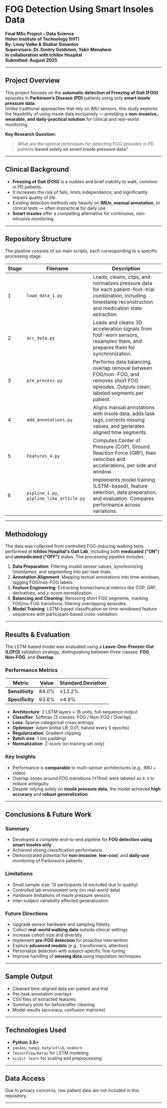 # FOG Detection Using Smart Insoles Data

**Final MSc Project – Data Science**  
**Holon Institute of Technology (HIT)**  
**By: Linoy Valko & Shahar Simantov**  
**Supervisors: Dr. Dmitry Goldstein, Yakir Menahem**  
**In collaboration with Ichilov Hospital**  
**Submitted: August 2025**

---

## Project Overview

This project focuses on the **automatic detection of Freezing of Gait (FOG)** episodes in **Parkinson’s Disease (PD)** patients using only **smart insole pressure data**.  
Unlike traditional approaches that rely on IMU sensors, this study explores the feasibility of using insole data exclusively — providing a **non-invasive, wearable, and daily-practical solution** for clinical and real-world monitoring.

**Key Research Question:**  
> What are the optimal techniques for detecting FOG episodes in PD patients **based solely on smart insole pressure data**?

---

## Clinical Background

- **Freezing of Gait (FOG)** is a sudden and brief inability to walk, common in PD patients.
- It increases the risk of falls, limits independence, and significantly impairs quality of life.
- Existing detection methods rely heavily on **IMUs**, **manual annotation**, or clinical tests — often impractical for daily use.
- **Smart insoles** offer a compelling alternative for continuous, non-intrusive monitoring.

---

## Repository Structure

The pipeline consists of six main scripts, each corresponding to a specific processing stage:

| Stage | Filename | Description |
|-------|----------|-------------|
| 1 | `load_data_1.py` | Loads, cleans, clips, and normalizes pressure data for each patient-foot-trial combination, including timestamp reconstruction and medication state extraction. |
| 2 | `acc_data.py` | Loads and cleans 3D acceleration signals from foot-worn sensors, resamples them, and prepares them for synchronization. |
| 3 | `pre_process.py` | Performs data balancing, overlap removal between FOG/non-FOG, and removes short FOG episodes. Outputs clean, labeled segments per patient. |
| 4 | `add_annotations.py` | Aligns manual annotations with insole data, adds task tags, corrects missing values, and generates aligned time segments. |
| 5 | `Features_4.py` | Computes Center of Pressure (COP), Ground Reaction Force (GRF), their velocities and accelerations, per side and window. |
| 6 | `pipline_1.py`, `pipline_like_article.py` | Implements model training (LSTM-based), feature selection, data preparation, and evaluation. Compares performance across variations. |

---

## Methodology

The data was collected from controlled FOG-inducing walking tests performed at **Ichilov Hospital's Gait Lab**, including both **medicated ("ON")** and **unmedicated ("OFF")** states. The processing pipeline includes:

1. **Data Preparation**: Filtering invalid sensor values, synchronizing timestamps, and segmenting into per-task trials.  
2. **Annotation Alignment**: Mapping textual annotations into time-windows, tagging FOG/non-FOG labels.  
3. **Feature Engineering**: Extracting biomechanical metrics like COP, GRF, derivatives, and z-score normalization.  
4. **Balancing and Cleaning**: Removing short FOG segments, marking FOG/no-FOG transitions, filtering overlapping episodes.  
5. **Model Training**: LSTM-based classification on time-windowed feature sequences with participant-based cross-validation.

---

## Results & Evaluation

The LSTM-based model was evaluated using a **Leave-One-Freezer-Out (LOFO)** validation strategy, distinguishing between three classes: **FOG**, **Non-FOG**, and **Overlap**.

### Performance Metrics

| Metric         | Value   | Standard Deviation |
|----------------|---------|--------------------|
| **Sensitivity** | 84.0%   | ±13.2%              |
| **Specificity** | 93.6%   | ±4.9%               |

- **Architecture**: 2 LSTM layers × 16 units, full-sequence output
- **Classifier**: Softmax (3 classes: FOG / Non-FOG / Overlap)
- **Loss**: Sparse categorical cross-entropy
- **Optimizer**: Adam (initial LR: 0.01, halved every 5 epochs)
- **Regularization**: Gradient clipping
- **Batch size**: 1 (no padding)
- **Normalization**: Z-score (on training set only)

### Key Insights

- Performance is **comparable** to multi-sensor architectures (e.g., IMU + video).
- Overlap zones around FOG transitions (±11ms) were labeled as `0.5` to reduce ambiguity.
- Despite relying solely on **insole pressure data**, the model achieved **high accuracy** and **robust generalization**.

---

## Conclusions & Future Work

### Summary

- Developed a complete end-to-end pipeline for **FOG detection using smart insoles only**
- Achieved strong classification performance
- Demonstrated potential for **non-invasive**, **low-cost**, and **daily-use** monitoring of Parkinson’s patients

### Limitations

- Small sample size: 13 participants (4 excluded due to quality)
- Controlled lab environment only (no real-world data)
- Hardware limitations of insole pressure sensors
- Inter-subject variability affected generalization

### Future Directions

- Upgrade sensor hardware and sampling fidelity  
- Collect **real-world walking data** outside clinical settings  
- Increase cohort size and diversity  
- Implement **pre-FOG detection** for proactive intervention  
- Explore **advanced models** (e.g., transformers, attention)  
- Personalize detection with subject-specific fine-tuning  
- Improve handling of **missing data** using imputation techniques

---

## Sample Output

- Cleaned time-aligned data per patient and trial  
- Per-task annotation overlays  
- CSV files of extracted features  
- Summary plots for before/after cleaning  
- Model results (accuracy, confusion matrices)

---

## Technologies Used

- **Python 3.8+**
- `pandas`, `numpy`, `matplotlib`, `seaborn`
- `TensorFlow/Keras` for LSTM modeling
- `scikit-learn` for scaling and preprocessing

---

## Data Access

Due to privacy concerns, raw patient data are not included in this repository. 

---

